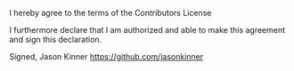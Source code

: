 I hereby agree to the terms of the Contributors License

I furthermore declare that I am authorized and able to make this agreement and sign this declaration.

Signed,
Jason Kinner https://github.com/jasonkinner
